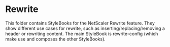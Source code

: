  # Rewrite #
This folder contains StyleBooks for the NetScaler Rewrite feature. They show different use cases for rewrite, such as inserting/replacing/removing a header or rewriting content. The main StyleBook is rewrite-config (which make use and composes the other StyleBooks).
